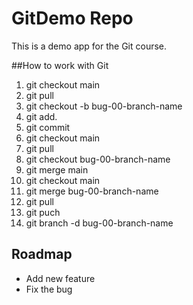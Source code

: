 # GitDemo Repo
This is a demo app for the Git course.

##How to work with Git
1. git checkout main
2. git pull
3. git checkout -b bug-00-branch-name
4. git add.
5. git commit
6. git checkout main
7. git pull
8. git checkout bug-00-branch-name
9. git merge main
10. git checkout main
11. git merge bug-00-branch-name
12. git pull
13. git puch
14. git branch -d bug-00-branch-name


## Roadmap
* Add new feature
* Fix the bug
